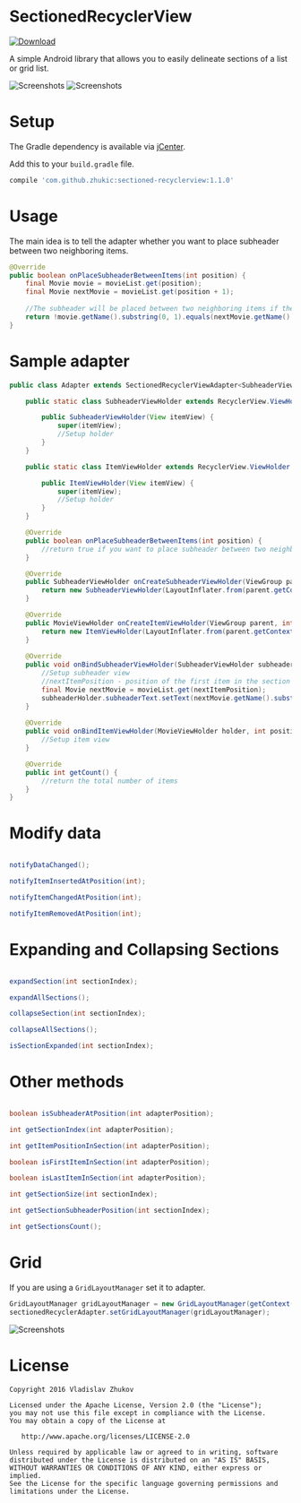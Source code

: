 # SectionedRecyclerView
[ ![Download](https://api.bintray.com/packages/zhukic/maven/SectionedRecyclerView/images/download.svg) ](https://bintray.com/zhukic/maven/SectionedRecyclerView/_latestVersion)

A simple Android library that allows you to easily delineate sections of a list or grid list.

![Screenshots](https://github.com/zhukic/Sectioned-RecyclerView/blob/master/art/name.png?raw=true)
![Screenshots](https://github.com/zhukic/Sectioned-RecyclerView/blob/master/art/decade.png?raw=true)

# Setup
The Gradle dependency is available via [jCenter](https://bintray.com/zhukic/maven/SectionedRecyclerView). 

Add this to your `build.gradle` file.
```gradle
compile 'com.github.zhukic:sectioned-recyclerview:1.1.0'
```

# Usage
The main idea is to tell the adapter whether you want to place subheader between two neighboring items.
```java
@Override
public boolean onPlaceSubheaderBetweenItems(int position) {
    final Movie movie = movieList.get(position);
    final Movie nextMovie = movieList.get(position + 1);
    
    //The subheader will be placed between two neighboring items if the first movie characters are different.
    return !movie.getName().substring(0, 1).equals(nextMovie.getName().substring(0, 1));
}
```
# Sample adapter
```java
public class Adapter extends SectionedRecyclerViewAdapter<SubheaderViewHolder, ItemViewHolder> {

    public static class SubheaderViewHolder extends RecyclerView.ViewHolder {

        public SubheaderViewHolder(View itemView) {
            super(itemView);
            //Setup holder
        }
    }

    public static class ItemViewHolder extends RecyclerView.ViewHolder {

        public ItemViewHolder(View itemView) {
            super(itemView);
            //Setup holder
        }
    }

    @Override
    public boolean onPlaceSubheaderBetweenItems(int position) {
        //return true if you want to place subheader between two neighboring items
    }

    @Override
    public SubheaderViewHolder onCreateSubheaderViewHolder(ViewGroup parent, int viewType) {
        return new SubheaderViewHolder(LayoutInflater.from(parent.getContext()).inflate(R.layout.item_header, parent, false));
    }

    @Override
    public MovieViewHolder onCreateItemViewHolder(ViewGroup parent, int viewType) {
        return new ItemViewHolder(LayoutInflater.from(parent.getContext()).inflate(R.layout.item_movie, parent, false));
    }
     
    @Override
    public void onBindSubheaderViewHolder(SubheaderViewHolder subheaderViewHolder, int nextItemPosition) {
        //Setup subheader view
        //nextItemPosition - position of the first item in the section to which this subheader belongs
        final Movie nextMovie = movieList.get(nextItemPosition);
        subheaderHolder.subheaderText.setText(nextMovie.getName().substring(0, 1));
    }
    
    @Override
    public void onBindItemViewHolder(MovieViewHolder holder, int position) {
        //Setup item view
    }

    @Override
    public int getCount() {
        //return the total number of items
    }
}
```
# Modify data
```java

notifyDataChanged();

notifyItemInsertedAtPosition(int);

notifyItemChangedAtPosition(int);

notifyItemRemovedAtPosition(int);

```
# Expanding and Collapsing Sections
```java

expandSection(int sectionIndex);

expandAllSections();

collapseSection(int sectionIndex);

collapseAllSections();

isSectionExpanded(int sectionIndex);

```
# Other methods
```java

boolean isSubheaderAtPosition(int adapterPosition);

int getSectionIndex(int adapterPosition);

int getItemPositionInSection(int adapterPosition);

boolean isFirstItemInSection(int adapterPosition);

boolean isLastItemInSection(int adapterPosition);

int getSectionSize(int sectionIndex);

int getSectionSubheaderPosition(int sectionIndex);

int getSectionsCount();

```
# Grid
If you are using a ```GridLayoutManager``` set it to adapter.
```java
GridLayoutManager gridLayoutManager = new GridLayoutManager(getContext(), 2);
sectionedRecyclerAdapter.setGridLayoutManager(gridLayoutManager);
```
![Screenshots](https://github.com/zhukic/Sectioned-RecyclerView/blob/master/art/grid.png?raw=true)

# License

    Copyright 2016 Vladislav Zhukov

    Licensed under the Apache License, Version 2.0 (the "License");
    you may not use this file except in compliance with the License.
    You may obtain a copy of the License at

       http://www.apache.org/licenses/LICENSE-2.0

    Unless required by applicable law or agreed to in writing, software
    distributed under the License is distributed on an "AS IS" BASIS,
    WITHOUT WARRANTIES OR CONDITIONS OF ANY KIND, either express or implied.
    See the License for the specific language governing permissions and
    limitations under the License.
